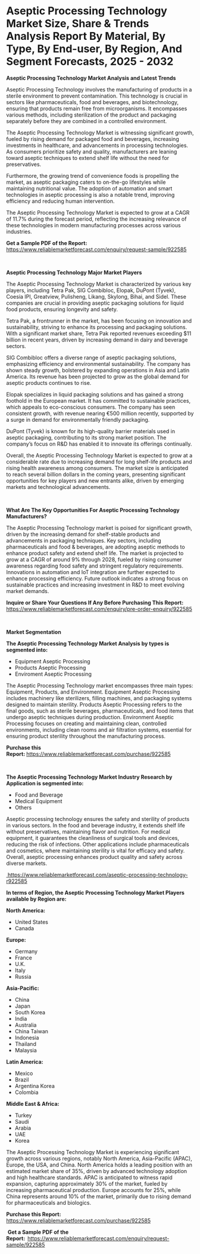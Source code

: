 <p><h1>Aseptic Processing Technology Market Size, Share & Trends Analysis Report By Material, By Type, By End-user, By Region, And Segment Forecasts, 2025 - 2032</h1></p><p><strong>Aseptic Processing Technology Market Analysis and Latest Trends</strong></p>
<p><p>Aseptic Processing Technology involves the manufacturing of products in a sterile environment to prevent contamination. This technology is crucial in sectors like pharmaceuticals, food and beverages, and biotechnology, ensuring that products remain free from microorganisms. It encompasses various methods, including sterilization of the product and packaging separately before they are combined in a controlled environment.</p><p>The Aseptic Processing Technology Market is witnessing significant growth, fueled by rising demand for packaged food and beverages, increasing investments in healthcare, and advancements in processing technologies. As consumers prioritize safety and quality, manufacturers are leaning toward aseptic techniques to extend shelf life without the need for preservatives. </p><p>Furthermore, the growing trend of convenience foods is propelling the market, as aseptic packaging caters to on-the-go lifestyles while maintaining nutritional value. The adoption of automation and smart technologies in aseptic processing is also a notable trend, improving efficiency and reducing human intervention. </p><p>The Aseptic Processing Technology Market is expected to grow at a CAGR of 11.7% during the forecast period, reflecting the increasing relevance of these technologies in modern manufacturing processes across various industries.</p></p>
<p><strong>Get a Sample PDF of the Report:&nbsp;</strong> <a href="https://www.reliablemarketforecast.com/enquiry/request-sample/922585?utm_campaign=3495&utm_medium=2&utm_source=Github&utm_content=ia&utm_term=18042025&utm_id=aseptic-processing-technology">https://www.reliablemarketforecast.com/enquiry/request-sample/922585</a></p>
<p>&nbsp;</p>
<p><strong>Aseptic Processing Technology Major Market Players</strong></p>
<p><p>The Aseptic Processing Technology Market is characterized by various key players, including Tetra Pak, SIG Combibloc, Elopak, DuPont (Tyvek), Coesia IPI, Greatview, Pulisheng, Likang, Skylong, Bihai, and Sidel. These companies are crucial in providing aseptic packaging solutions for liquid food products, ensuring longevity and safety.</p><p>Tetra Pak, a frontrunner in the market, has been focusing on innovation and sustainability, striving to enhance its processing and packaging solutions. With a significant market share, Tetra Pak reported revenues exceeding $11 billion in recent years, driven by increasing demand in dairy and beverage sectors.</p><p>SIG Combibloc offers a diverse range of aseptic packaging solutions, emphasizing efficiency and environmental sustainability. The company has shown steady growth, bolstered by expanding operations in Asia and Latin America. Its revenue has been projected to grow as the global demand for aseptic products continues to rise.</p><p>Elopak specializes in liquid packaging solutions and has gained a strong foothold in the European market. It has committed to sustainable practices, which appeals to eco-conscious consumers. The company has seen consistent growth, with revenue nearing €500 million recently, supported by a surge in demand for environmentally friendly packaging.</p><p>DuPont (Tyvek) is known for its high-quality barrier materials used in aseptic packaging, contributing to its strong market position. The company’s focus on R&D has enabled it to innovate its offerings continually.</p><p>Overall, the Aseptic Processing Technology Market is expected to grow at a considerable rate due to increasing demand for long shelf-life products and rising health awareness among consumers. The market size is anticipated to reach several billion dollars in the coming years, presenting significant opportunities for key players and new entrants alike, driven by emerging markets and technological advancements.</p></p>
<p>&nbsp;</p>
<p><strong>What Are The Key Opportunities For Aseptic Processing Technology Manufacturers?</strong></p>
<p><p>The Aseptic Processing Technology market is poised for significant growth, driven by the increasing demand for shelf-stable products and advancements in packaging techniques. Key sectors, including pharmaceuticals and food & beverages, are adopting aseptic methods to enhance product safety and extend shelf life. The market is projected to grow at a CAGR of around 9% through 2028, fueled by rising consumer awareness regarding food safety and stringent regulatory requirements. Innovations in automation and IoT integration are further expected to enhance processing efficiency. Future outlook indicates a strong focus on sustainable practices and increasing investment in R&D to meet evolving market demands.</p></p>
<p><strong>Inquire or Share Your Questions If Any Before Purchasing This Report:</strong> <a href="https://www.reliablemarketforecast.com/enquiry/pre-order-enquiry/922585?utm_campaign=3495&utm_medium=2&utm_source=Github&utm_content=ia&utm_term=18042025&utm_id=aseptic-processing-technology">https://www.reliablemarketforecast.com/enquiry/pre-order-enquiry/922585</a></p>
<p>&nbsp;</p>
<p><strong>Market Segmentation</strong></p>
<p><strong>The Aseptic Processing Technology Market Analysis by types is segmented into:</strong></p>
<p><ul><li>Equipment Aseptic Processing</li><li>Products Aseptic Processing</li><li>Enviroment Aseptic Processing</li></ul></p>
<p><p>The Aseptic Processing Technology market encompasses three main types: Equipment, Products, and Environment. Equipment Aseptic Processing includes machinery like sterilizers, filling machines, and packaging systems designed to maintain sterility. Products Aseptic Processing refers to the final goods, such as sterile beverages, pharmaceuticals, and food items that undergo aseptic techniques during production. Environment Aseptic Processing focuses on creating and maintaining clean, controlled environments, including clean rooms and air filtration systems, essential for ensuring product sterility throughout the manufacturing process.</p></p>
<p><strong>Purchase this Report:&nbsp;</strong><a href="https://www.reliablemarketforecast.com/purchase/922585?utm_campaign=3495&utm_medium=2&utm_source=Github&utm_content=ia&utm_term=18042025&utm_id=aseptic-processing-technology">https://www.reliablemarketforecast.com/purchase/922585</a></p>
<p>&nbsp;</p>
<p><strong>The Aseptic Processing Technology Market Industry Research by Application is segmented into:</strong></p>
<p><ul><li>Food and Beverage</li><li>Medical Equipment</li><li>Others</li></ul></p>
<p><p>Aseptic processing technology ensures the safety and sterility of products in various sectors. In the food and beverage industry, it extends shelf life without preservatives, maintaining flavor and nutrition. For medical equipment, it guarantees the cleanliness of surgical tools and devices, reducing the risk of infections. Other applications include pharmaceuticals and cosmetics, where maintaining sterility is vital for efficacy and safety. Overall, aseptic processing enhances product quality and safety across diverse markets.</p></p>
<p><a href="https://www.reliablemarketforecast.com/aseptic-processing-technology-r922585?utm_campaign=3495&utm_medium=2&utm_source=Github&utm_content=ia&utm_term=18042025&utm_id=aseptic-processing-technology">&nbsp;https://www.reliablemarketforecast.com/aseptic-processing-technology-r922585</a></p>
<p><strong>In terms of Region, the Aseptic Processing Technology Market Players available by Region are:</strong></p>
<p>
    <p> <strong> North America: </strong>
        <ul>
            <li>United States</li>
            <li>Canada</li>
        </ul>
        </p> 
    <p> <strong> Europe: </strong>
        <ul>
            <li>Germany</li>
            <li>France</li>
            <li>U.K.</li>
            <li>Italy</li>
            <li>Russia</li>
        </ul>
        </p> 
    <p> <strong> Asia-Pacific: </strong>
        <ul>
            <li>China</li>
            <li>Japan</li>
            <li>South Korea</li>
            <li>India</li>
            <li>Australia</li>
            <li>China Taiwan</li>
            <li>Indonesia</li>
            <li>Thailand</li>
            <li>Malaysia</li>
        </ul>
        </p> 
    <p> <strong> Latin America: </strong>
        <ul>
            <li>Mexico</li>
            <li>Brazil</li>
            <li>Argentina Korea</li>
            <li>Colombia</li>
        </ul>
        </p> 
    <p> <strong> Middle East & Africa: </strong>
        <ul>
            <li>Turkey</li>
            <li>Saudi</li>
            <li>Arabia</li>
            <li>UAE</li>
            <li>Korea</li>
        </ul>
    </p>
    </p>
<p><p>The Aseptic Processing Technology Market is experiencing significant growth across various regions, notably North America, Asia-Pacific (APAC), Europe, the USA, and China. North America holds a leading position with an estimated market share of 35%, driven by advanced technology adoption and high healthcare standards. APAC is anticipated to witness rapid expansion, capturing approximately 30% of the market, fueled by increasing pharmaceutical production. Europe accounts for 25%, while China represents around 10% of the market, primarily due to rising demand for pharmaceuticals and biologics.</p></p>
<p><strong>Purchase this Report: </strong><a href="https://www.reliablemarketforecast.com/purchase/922585?utm_campaign=3495&utm_medium=2&utm_source=Github&utm_content=ia&utm_term=18042025&utm_id=aseptic-processing-technology">https://www.reliablemarketforecast.com/purchase/922585</a></p>
<p>&nbsp;<strong>Get a Sample PDF of the Report:&nbsp;&nbsp;</strong><a href="https://www.reliablemarketforecast.com/enquiry/request-sample/922585?utm_campaign=3495&utm_medium=2&utm_source=Github&utm_content=ia&utm_term=18042025&utm_id=aseptic-processing-technology">https://www.reliablemarketforecast.com/enquiry/request-sample/922585</a></p>
<p><strong></strong></p>
<p><p></p><p></p><p></p></p>